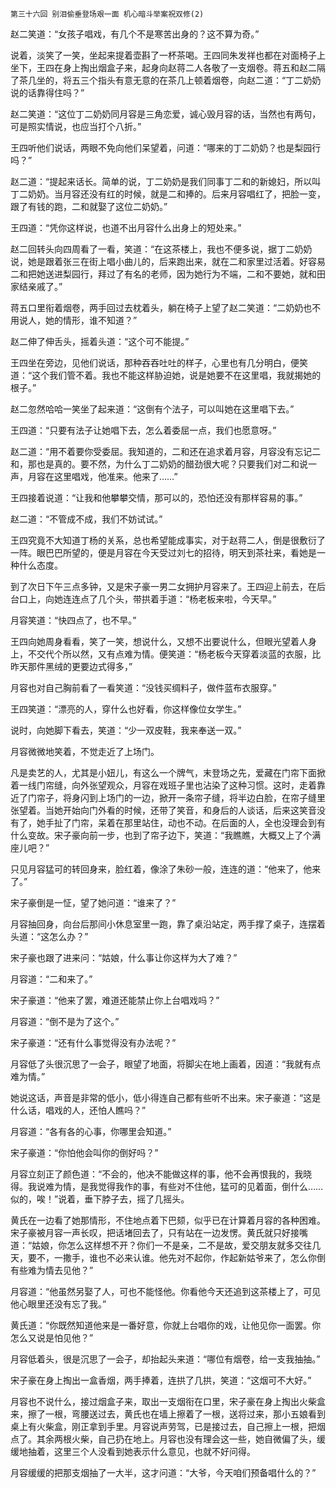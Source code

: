     第三十六回 别泪偷垂登场艰一面 机心暗斗举案祝双修(2) 

   赵二笑道：“女孩子唱戏，有几个不是寒苦出身的？这不算为奇。”

   说着，淡笑了一笑，坐起来提着壶斟了一杯茶喝。王四同朱发祥也都在对面椅子上坐下，王四在身上掏出烟盒子来，起身向赵蒋二人各敬了一支烟卷。蒋五和赵二隔了茶几坐的，将五三个指头有意无意的在茶几上顿着烟卷，向赵二道：“丁二奶奶说的话靠得住吗？”

   赵二笑道：“这位丁二奶奶同月容是三角恋爱，诚心毁月容的话，当然也有两句，可是照实情说，也应当打个八折。”

   王四听他们说话，两眼不免向他们呆望着，问道：“哪来的丁二奶奶？也是梨园行吗？”

   赵二道：“提起来话长。简单的说，丁二奶奶是我们同事丁二和的新媳妇，所以叫丁二奶奶。当月容还没有红的时候，就是二和捧的。后来月容唱红了，把脸一变，跟了有钱的跑，二和就娶了这位二奶奶。”

   王四道：“凭你这样说，也道不出月容什么出身上的短处来。”

   赵二回转头向四周看了一看，笑道：“在这茶楼上，我也不便多说，据丁二奶奶说，她是跟着张三在街上唱小曲儿的，后来跑出来，就在二和家里过活着。好容易二和把她送进梨园行，拜过了有名的老师，因为她行为不端，二和不要她，就和田家结亲戚了。”

   蒋五口里衔着烟卷，两手回过去枕着头，躺在椅子上望了赵二笑道：“二奶奶也不用说人，她的情形，谁不知道？”

   赵二伸了伸舌头，摇着头道：“这个可不能提。”

   王四坐在旁边，见他们说话，那种吞吞吐吐的样子，心里也有几分明白，便笑道：“这个我们管不着。我也不能这样胁迫她，说是她要不在这里唱，我就揭她的根子。”

   赵二忽然哈哈一笑坐了起来道：“这倒有个法子，可以叫她在这里唱下去。”

   王四道：“只要有法子让她唱下去，怎么着委屈一点，我们也愿意呀。”

   赵二道：“用不着要你受委屈。我知道的，二和还在追求着月容，月容没有忘记二和，那也是真的。要不然，为什么丁二奶奶的醋劲很大呢？只要我们对二和说一声，月容在这里唱戏，他准来。他来了……”

   王四接着说道：“让我和他攀攀交情，那可以的，恐怕还没有那样容易的事。”

   赵二道：“不管成不成，我们不妨试试。”

   王四究竟不大知道丁杨的关系，总也希望能成事实，对于赵蒋二人，倒是很敷衍了一阵。眼巴巴所望的，便是月容在今天受过刘七的招待，明天到茶社来，看她是一种什么态度。

   到了次日下午三点多钟，又是宋子豪一男二女拥护月容来了。王四迎上前去，在后台口上，向她连连点了几个头，带拱着手道：“杨老板来啦，今天早。”

   月容笑道：“快四点了，也不早。”

   王四向她周身看看，笑了一笑，想说什么，又想不出要说什么，但眼光望着人身上，不交代个所以然，又有点难为情。便笑道：“杨老板今天穿着淡蓝的衣服，比昨天那件黑绒的更要边式得多，”

   月容也对自己胸前看了一看笑道：“没钱买绸料子，做件蓝布衣服穿。”

   王四笑道：“漂亮的人，穿什么也好看，你这样像位女学生。”

   说时，向她脚下看去，笑道：“少一双皮鞋，我来奉送一双。”

   月容微微地笑着，不觉走近了上场门。

   凡是卖艺的人，尤其是小妞儿，有这么一个牌气，末登场之先，爱藏在门帘下面掀着一线门帘缝，向外张望观众，月容在戏班子里也沾染了这种习惯。这时，走着靠近了门帘子，将身闪到上场门的一边，掀开一条帘子缝，将半边白脸，在帘子缝里张望着。当她开始向门外看的时候，还带了笑音，和身后的人谈话，后来这笑音没有了，她手扯了门帘，呆着在那里站住，动也不动。在后面的人，全也没理会到有什么变故。宋子豪向前一步，也到了帘子边下，笑道：“我瞧瞧，大概又上了个满座儿吧？”

   只见月容猛可的转回身来，脸红着，像涂了朱砂一般，连连的道：“他来了，他来了。”

   宋子豪倒是一怔，望了她问道：“谁来了？”

   月容抽回身，向台后那间小休息室里一跑，靠了桌沿站定，两手撑了桌子，连摆着头道：“这怎么办？”

   宋子豪也跟了进来问：“姑娘，什么事让你这样为大了难？”

   月容道：“二和来了。”

   宋子豪道：“他来了罢，难道还能禁止你上台唱戏吗？”

   月容道：“倒不是为了这个。”

   宋子豪道：“还有什么事觉得没有办法呢？”

   月容低了头很沉思了一会子，眼望了地面，将脚尖在地上画着，因道：“我就有点难为情。”

   她说这话，声音是非常的低小，低小得连自己都有些听不出来。宋子豪道：“这是什么话，唱戏的人，还怕人瞧吗？”

   月容道：“各有各的心事，你哪里会知道。”

   宋子豪道：“你怕他会叫你的倒好吗？”

   月容立刻正了颜色道：“不会的，他决不能做这样的事，他不会再恨我的，我晓得。我说难为情，是我觉得我作的事，有些对不住他，猛可的见着面，倒什么……似的，唉！”说着，垂下脖子去，摇了几摇头。

   黄氏在一边看了她那情形，不住地点着下巴颏，似乎已在计算着月容的各种困难。宋子豪被月容一声长叹，把话堵回去了，只有站在一边发愣。黄氏就只好接嘴道：“姑娘，你怎么这样想不开？你们一不是亲，二不是故，爱交朋友就多交往几天，要不，一撒手，谁也不必来认谁。他先对不起你，作起新姑爷来了，怎么你倒有些难为情去见他？”

   月容道：“他虽然另娶了人，可也不能怪他。你看他今天还追到这茶楼上了，可见他心眼里还没有忘了我。”

   黄氏道：“你既然知道他来是一番好意，你就上台唱你的戏，让他见你一面罢。你怎么又说是怕见他？”

   月容低着头，很是沉思了一会子，却抬起头来道：“哪位有烟卷，给一支我抽抽。”

   宋子豪在身上掏出一盒香烟，两手捧着，连拱了几拱，笑道：“这烟可不大好。”

   月容也不说什么，接过烟盒子来，取出一支烟衔在口里，宋子豪在身上掏出火柴盒来，擦了一根，弯腰送过去，黄氏也在墙上擦着了一根，送将过来，那小五娘看到桌上有火柴盒，刚正拿到手里。月容说声劳驾，已是接过去，自己擦上一根，把烟点了。其余两根火柴，自己扔在地上。月容也没有理会这一些，她自微偏了头，缓缓地抽着，这里三个人没看到她表示什么意见，也就不好问得。

   月容缓缓的把那支烟抽了一大半，这才问道：“大爷，今天咱们预备唱什么的？”

